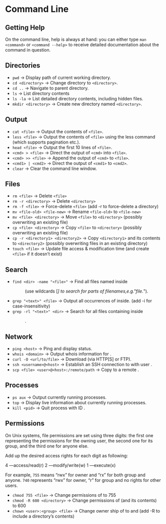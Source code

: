 # Command Line


## Getting Help

On the command line, help is always at hand: you can either type `man <command>` or `<command --help>` to receive detailed documentation about the command in question.

## Directories

- `pwd` -> Display path of current working directory.
- `cd <directory>` -> Change directory to `<directory>`.
- `cd ..` -> Navigate to parent directory.
- `ls` -> List directory contents
- `ls -la` -> List detailed directory contents, including hidden files.
- `mkdir <directory>` -> Create new directory named `<directory>`.

## Output

- `cat <file>` -> Output the contents of `<file>`.
- `less <file>` -> Output the contents of `<file>` using the less command (which supports pagination etc.).
- `head <file>` -> Output the first 10 lines of `<file>`.
- `<cmd> > <file>` -> Direct the output of `<cmd>` into `<file>`.
- `<cmd> >> <file>` -> Append the output of `<cmd>` to `<file>`.
- `<cmd1> | <cmd2>` -> Direct the output of `<cmd1>` to `<cmd2>`.
- `clear` -> Clear the command line window.

## Files

- `rm <file>` -> Delete `<file>`
- `rm -r <directory>` -> Delete `<directory>`
- `rm -f <file>` -> Force-delete `<file>` (add -r to force-delete a directory)
- `mv <file-old> <file-new>` -> Rename `<file-old>` to `<file-new>`
- `mv <file> <directory>` -> Move `<file>` to `<directory>` (possibly overwriting an existing file)
- `cp <file> <directory>` -> Copy `<file>` to `<directory>` (possibly overwriting an existing file)
- `cp -r <directory1> <directory2>` -> Copy `<directory1>` and its contents to `<directory2>` (possibly overwriting files in an existing directory)
- `touch <file>` -> Update file access & modification time (and create `<file>` if it doesn’t exist)

## Search
- `find <dir> -name "<file>"` -> Find all files named <file> inside <dir> (use wildcards [*] to search for parts of filenames,e.g."file.*").
- `grep "<text>" <file>` -> Output all occurrences of <text> inside. <file> (add -i for case-insensitivity) 
- `grep -rl "<text>" <dir>` -> Search for all files containing <text> inside <dir>.

## Network
- `ping <host>` -> Ping <host> and display status.
- `whois <domain>` -> Output whois information for <domain>.
- `curl -O <url/to/file>` -> Download <file> (via HTTP[S] or FTP).
- `ssh <username>@<host>` -> Establish an SSH connection to <host> with user <username>.
- `scp <file> <user>@<host>:/remote/path` -> Copy <file> to a remote <host>.

## Processes
- `ps aux` -> Output currently running processes.
- `top` -> Display live information about currently running processes.
- `kill <pid>` -> Quit process with ID <pid>.

## Permissions

On Unix systems, file permissions are set using three digits: the first one representing the permissions for the owning user, the second one for its group, and the third one for anyone else.

Add up the desired access rights for each digit as following:

4 —access/read(r)
2 —modify/write(w)
1 —execute(x)

For example, `755` means “rwx” for owner and “rx” for both group and anyone. `740` represents “rwx” for owner, “r” for group and no rights for other users.

- `chmod 755 <file>` -> Change permissions of <file> to 755
- `chmod -R 600 <directory>` -> Change permissions of <directory> (and its contents) to 600
- `chown <user>:<group> <file>` -> Change owner ship of <file> to <user> and <group> (add -R to include a directory’s contents)

